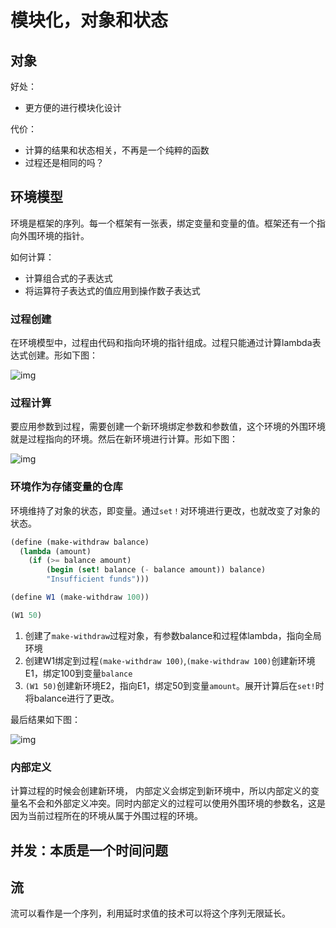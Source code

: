 # 模块化，对象和状态

## 对象

好处：

- 更方便的进行模块化设计

代价：

- 计算的结果和状态相关，不再是一个纯粹的函数
- 过程还是相同的吗？

## 环境模型

环境是框架的序列。每一个框架有一张表，绑定变量和变量的值。框架还有一个指向外围环境的指针。

如何计算：

- 计算组合式的子表达式
- 将运算符子表达式的值应用到操作数子表达式

### 过程创建

在环境模型中，过程由代码和指向环境的指针组成。过程只能通过计算lambda表达式创建。形如下图：

![img](https://mitpress.mit.edu/sites/default/files/sicp/full-text/book/ch3-Z-G-3.gif)

### 过程计算

要应用参数到过程，需要创建一个新环境绑定参数和参数值，这个环境的外围环境就是过程指向的环境。然后在新环境进行计算。形如下图：

![img](https://mitpress.mit.edu/sites/default/files/sicp/full-text/book/ch3-Z-G-4.gif)

### 环境作为存储变量的仓库

环境维持了对象的状态，即变量。通过`set！`对环境进行更改，也就改变了对象的状态。

```scheme
(define (make-withdraw balance)
  (lambda (amount)
    (if (>= balance amount)
        (begin (set! balance (- balance amount)) balance)
        "Insufficient funds")))

(define W1 (make-withdraw 100))

(W1 50)
```

1. 创建了`make-withdraw`过程对象，有参数balance和过程体lambda，指向全局环境
2. 创建W1绑定到过程`(make-withdraw 100)`,`(make-withdraw 100)`创建新环境E1，绑定100到变量`balance`
3. `(W1 50)`创建新环境E2，指向E1，绑定50到变量`amount`。展开计算后在`set!`时将balance进行了更改。

最后结果如下图：

![img](https://mitpress.mit.edu/sites/default/files/sicp/full-text/book/ch3-Z-G-9.gif)

### 内部定义

计算过程的时候会创建新环境， 内部定义会绑定到新环境中，所以内部定义的变量名不会和外部定义冲突。同时内部定义的过程可以使用外围环境的参数名，这是因为当前过程所在的环境从属于外围过程的环境。

## 并发：本质是一个时间问题

## 流

流可以看作是一个序列，利用延时求值的技术可以将这个序列无限延长。
